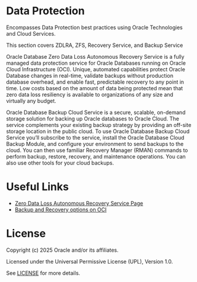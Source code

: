 # Data Protection

Encompasses Data Protection best practices using Oracle Technologies and Cloud Services.

This section covers ZDLRA, ZFS, Recovery Service, and Backup Service

Oracle Database Zero Data Loss Autonomous Recovery Service is a fully managed data protection service for Oracle Databases running on Oracle Cloud Infrastructure (OCI). Unique, automated capabilities protect Oracle Database changes in real-time, validate backups without production database overhead, and enable fast, predictable recovery to any point in time. Low costs based on the amount of data being protected mean that zero data loss resiliency is available to organizations of any size and virtually any budget.

Oracle Database Backup Cloud Service is a secure, scalable, on-demand storage solution for backing up Oracle databases to Oracle Cloud. The service complements your existing backup strategy by providing an off-site storage location in the public cloud.
To use Oracle Database Backup Cloud Service you’ll subscribe to the service, install the Oracle Database Cloud Backup Module, and configure your environment to send backups to the cloud. You can then use familiar Recovery Manager (RMAN) commands to perform backup, restore, recovery, and maintenance operations. You can also use other tools for your cloud backups.

# Useful Links

- [Zero Data Loss Autonomous Recovery Service Page](https://www.oracle.com/database/zero-data-loss-autonomous-recovery-service/#rc30p4)
- [Backup and Recovery options on OCI](https://www.oracle.com/uk/cloud/backup-and-disaster-recovery/)

# License

Copyright (c) 2025 Oracle and/or its affiliates.

Licensed under the Universal Permissive License (UPL), Version 1.0.

See [LICENSE](https://github.com/oracle-devrel/technology-engineering/blob/main/LICENSE) for more details.
